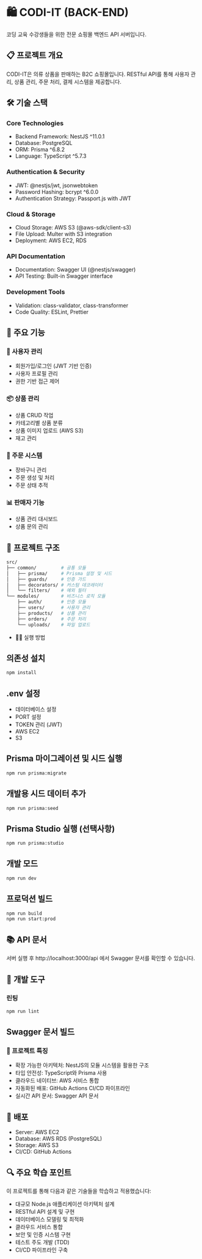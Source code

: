 # 🛍️ CODI-IT (BACK-END)
코딩 교육 수강생들을 위한 전문 쇼핑몰 백엔드 API 서버입니다.

## 📋 프로젝트 개요
CODI-IT은 의류 상품을 판매하는 B2C 쇼핑몰입니다. RESTful API를 통해 사용자 관리, 상품 관리, 주문 처리, 결제 시스템을 제공합니다.

## 🛠 기술 스택
### Core Technologies
- Backend Framework: NestJS ^11.0.1
- Database: PostgreSQL
- ORM: Prisma ^6.8.2
- Language: TypeScript ^5.7.3
### Authentication & Security
- JWT: @nestjs/jwt, jsonwebtoken
- Password Hashing: bcrypt ^6.0.0
- Authentication Strategy: Passport.js with JWT
### Cloud & Storage
- Cloud Storage: AWS S3 (@aws-sdk/client-s3)
- File Upload: Multer with S3 integration
- Deployment: AWS EC2, RDS
### API Documentation
- Documentation: Swagger UI (@nestjs/swagger)
- API Testing: Built-in Swagger interface
### Development Tools
- Validation: class-validator, class-transformer
- Code Quality: ESLint, Prettier

## 🚀 주요 기능
### 👤 사용자 관리
- 회원가입/로그인 (JWT 기반 인증)
- 사용자 프로필 관리
- 권한 기반 접근 제어

### 📦 상품 관리
- 상품 CRUD 작업
- 카테고리별 상품 분류
- 상품 이미지 업로드 (AWS S3)
- 재고 관리

### 🛒 주문 시스템
- 장바구니 관리
- 주문 생성 및 처리
- 주문 상태 추적

### 📊 판매자 기능
- 상품 관리 대시보드
- 상품 문의 관리

## 📁 프로젝트 구조
```bash
src/
├── common/         # 공통 모듈
│   ├── prisma/     # Prisma 설정 및 시드
│   ├── guards/     # 인증 가드
│   ├── decorators/ # 커스텀 데코레이터
│   └── filters/    # 예외 필터
└── modules/        # 비즈니스 로직 모듈
    ├── auth/       # 인증 모듈
    ├── users/      # 사용자 관리
    ├── products/   # 상품 관리
    ├── orders/     # 주문 처리
    └── uploads/    # 파일 업로드
```

- 🏃‍♂️ 실행 방법
## 의존성 설치
```bash
npm install
```

## .env 설정
- 데이터베이스 설정
- PORT 설정
- TOKEN 관리 (JWT)
- AWS EC2 
- S3

## Prisma 마이그레이션 및 시드 실행
```bash
npm run prisma:migrate
```
## 개발용 시드 데이터 추가
```bash
npm run prisma:seed
```
## Prisma Studio 실행 (선택사항)
```bash
npm run prisma:studio
```

## 개발 모드
```bash
npm run dev
```

## 프로덕션 빌드
```bash
npm run build
npm run start:prod
```
## 📚 API 문서
서버 실행 후 http://localhost:3000/api 에서 Swagger 문서를 확인할 수 있습니다.

## 🔧 개발 도구

### 린팅
```bash
npm run lint
```

## Swagger 문서 빌드
### 🌟 프로젝트 특징
- 확장 가능한 아키텍처: NestJS의 모듈 시스템을 활용한 구조
- 타입 안전성: TypeScript와 Prisma 사용
- 클라우드 네이티브: AWS 서비스 통합
- 자동화된 배포: GitHub Actions CI/CD 파이프라인
- 실시간 API 문서: Swagger API 문서

## 🚀 배포
- Server: AWS EC2
- Database: AWS RDS (PostgreSQL)
- Storage: AWS S3
- CI/CD: GitHub Actions

## 🔍 주요 학습 포인트
이 프로젝트를 통해 다음과 같은 기술들을 학습하고 적용했습니다:

- 대규모 Node.js 애플리케이션 아키텍처 설계
- RESTful API 설계 및 구현
- 데이터베이스 모델링 및 최적화
- 클라우드 서비스 통합
- 보안 및 인증 시스템 구현
- 테스트 주도 개발 (TDD)
- CI/CD 파이프라인 구축
